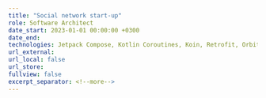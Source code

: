 ```yaml
---
title: "Social network start-up"
role: Software Architect
date_start: 2023-01-01 00:00:00 +0300
date_end: 
technologies: Jetpack Compose, Kotlin Coroutines, Koin, Retrofit, Orbit-MVI, Foreman
url_external:
url_local: false
url_store:
fullview: false
excerpt_separator: <!--more-->
---
```

